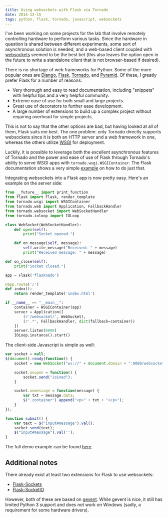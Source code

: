 ```yaml
---
title: Using websockets with Flask via Tornado
date: 2014-12-15
tags: python, flask, tornado, javascript, websockets
---
```


I've been working on some projects for the lab that involve remotely
controlling hardware to perform various tasks. Since the hardware in
question is shared between different experiments, some sort of
asynchronous solution is needed, and a web-based client coupled with
[websockets][] seemed to be the best bet (this also leaves the option
open in the future to write a standalone client that is not
browser-based if desired).

There is no shortage of web frameworks for Python. Some of the more
popular ones are [Django][], [Flask][], [Tornado][], and
[Pyramid][]. Of these, I greatly prefer Flask for a number of reasons:

* Very thorough and easy to read documentation, including "snippets"
  with helpful tips and a very helpful community.
* Extreme ease of use for both small and large projects.
* Great use of decorators to further ease development.
* A large number of extensions to build up a complex project without
  requiring overhead for simple projects.

This is not to say that the other options are bad, but having looked
at all of them, Flask suits me best. The one problem: only Tornado
directly supports websockets since it is both an HTTP server and a web
framework in one, whereas the others utilize [WSGI][] for deployment.

Luckily, it is possible to leverage both the excellent asynchronous
features of Tornado and the power and ease of use of Flask through
Tornado's ability to serve WSGI apps with
`tornado.wsgi.WSGIContainer`. The Flask documentation shows a very
simple
[example](http://flask.pocoo.org/docs/0.10/deploying/wsgi-standalone/#tornado)
on how to do just that.

Integrating websockets into a Flask app is now pretty easy. Here's an
example on the server side:

```python
from __future__ import print_function
from flask import Flask, render_template
from tornado.wsgi import WSGIContainer
from tornado.web import Application, FallbackHandler
from tornado.websocket import WebSocketHandler
from tornado.ioloop import IOLoop

class WebSocket(WebSocketHandler):
	def open(self):
		print("Socket opened.")

    def on_message(self, message):
		self.write_message("Received: " + message)
		print("Received message: " + message)

def on_close(self):
	print("Socket closed.")

app = Flask('flasknado')

@app.route('/')
def index():
	return render_template('index.html')

if __name__ == "__main__":
	container = WSGIContainer(app)
	server = Application([
		(r'/websocket/', WebSocket),
		(r'.*', FallbackHandler, dict(fallback=container))
	])
	server.listen(8080)
	IOLoop.instance().start()
```

The client-side Javascript is simple as well:

```javascript
var socket = null;
$(document).ready(function() {
	socket = new WebSocket("ws://" + document.domain + ":8080/websocket/");

    socket.onopen = function() {
		socket.send("Joined");
	}

	socket.onmessage = function(message) {
		var txt = message.data;
		$(".container").append("<p>" + txt + "</p>");
	}
});

function submit() {
	var text = $("input#message").val();
	socket.send(text);
	$("input#message").val('');
}
```

The full demo example can be found
[here](https://github.com/mivade/flasknado).

## Additional notes ##

There already exist at least two extensions for Flask to use
websockets:

* [Flask-Sockets](https://github.com/kennethreitz/flask-sockets)
* [Flask-SocketIO](https://github.com/miguelgrinberg/Flask-SocketIO)

However, both of these are based on
[gevent](http://gevent.org/). While gevent is nice, it still has
limited Python 3 support and does not work on Windows (sadly, a
requirement for some hardware drivers).

[websockets]: https://en.wikipedia.org/wiki/WebSocket
[Django]: https://www.djangoproject.com/
[Flask]: http://flask.pocoo.org/
[Tornado]: http://tornadoweb.org/
[Pyramid]: http://www.pylonsproject.org/
[WSGI]: https://en.wikipedia.org/wiki/Web_Server_Gateway_Interface
